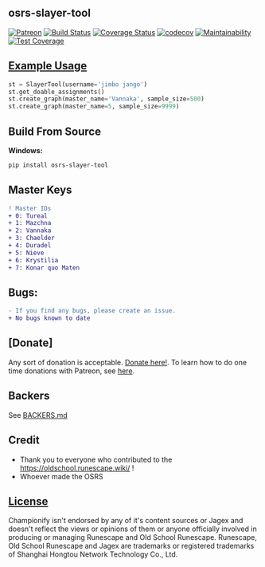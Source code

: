 ## osrs-slayer-tool
[![Patreon](https://img.shields.io/badge/Patreon-5cb85c.svg)](https://www.patreon.com/user/creators?u=24528346)   [![Build Status](https://travis-ci.org/cerniglj1/osrs-slayer-tool.svg?branch=master)](https://travis-ci.org/cerniglj1/osrs-slayer-tool)   [![Coverage Status](https://coveralls.io/repos/github/cerniglj1/osrs-slayer-tool/badge.svg?branch=master)](https://coveralls.io/github/cerniglj1/osrs-slayer-tool?branch=master)   [![codecov](https://codecov.io/gh/cerniglj1/osrs-slayer-tool/branch/master/graph/badge.svg)](https://codecov.io/gh/cerniglj1/osrs-slayer-tool)   [![Maintainability](https://api.codeclimate.com/v1/badges/ae66200607a2c9dae991/maintainability)](https://codeclimate.com/github/cerniglj1/Slayer-Tool/maintainability)   [![Test Coverage](https://api.codeclimate.com/v1/badges/ae66200607a2c9dae991/test_coverage)](https://codeclimate.com/github/cerniglj1/Slayer-Tool/test_coverage)


## [Example Usage](test_example.py)

```python
st = SlayerTool(username='jimbo jango')
st.get_doable_assignments()
st.create_graph(master_name='Vannaka', sample_size=500)
st.create_graph(master_name=5, sample_size=9999)
```



## Build From Source
__Windows:__
```bash
pip install osrs-slayer-tool
```

## Master Keys
```diff
! Master IDs
+ 0: Tureal
+ 1: Mazchna
+ 2: Vannaka
+ 3: Chaelder
+ 4: Duradel
+ 5: Nieve
+ 6: Krystilia
+ 7: Konar quo Maten
``` 

## Bugs:
```diff
- If you find any bugs, please create an issue.
+ No bugs known to date
```

## [Donate]

Any sort of donation is acceptable. [Donate here!](). To learn how to do one time donations with Patreon, see [here](https://patreon.zendesk.com/hc/en-us/articles/204606215-Can-I-make-a-one-time-payment-).

## Backers

See [BACKERS.md](BACKERS.md)


## Credit
- Thank you to everyone who contributed to the https://oldschool.runescape.wiki/ !
- Whoever made the OSRS

## [License](LICENSE)

Championify isn't endorsed by any of it's content sources or Jagex and doesn't reflect the views or opinions of them or anyone officially involved in producing or managing Runescape and Old School Runescape. Runescape, Old School Runescape and Jagex are trademarks or registered trademarks of Shanghai Hongtou Network Technology Co., Ltd.

